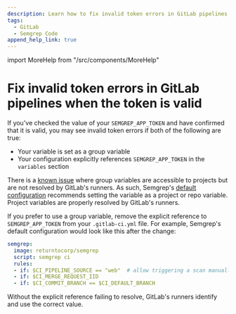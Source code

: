 ```yaml
---
description: Learn how to fix invalid token errors in GitLab pipelines.
tags:
  - GitLab
  - Semgrep Code
append_help_link: true
---
```


import MoreHelp from "/src/components/MoreHelp"

# Fix invalid token errors in GitLab pipelines when the token is valid

If you've checked the value of your `SEMGREP_APP_TOKEN` and have confirmed that it is valid, you may see invalid token errors if both of the following are true:

* Your variable is set as a group variable 
* Your configuration explicitly references `SEMGREP_APP_TOKEN` in the `variables` section

There is a [known issue](https://gitlab.com/gitlab-org/gitlab/-/issues/199741) where group variables are accessible to projects but are not resolved by GitLab's runners. As such, Semgrep's [default configuration](https://semgrep.dev/docs/semgrep-ci/sample-ci-configs/#gitlab-cicd) recommends setting the variable as a project or repo variable. Project variables are properly resolved by GitLab's runners.

If you prefer to use a group variable, remove the explicit reference to `SEMGREP_APP_TOKEN` from your `.gitlab-ci.yml` file. For example, Semgrep's default configuration would look like this after the change:

```yml
semgrep:
  image: returntocorp/semgrep
  script: semgrep ci
  rules:
  - if: $CI_PIPELINE_SOURCE == "web"  # allow triggering a scan manually from the gitlab UI
  - if: $CI_MERGE_REQUEST_IID
  - if: $CI_COMMIT_BRANCH == $CI_DEFAULT_BRANCH
```

Without the explicit reference failing to resolve, GitLab's runners identify and use the correct value.

<MoreHelp />
